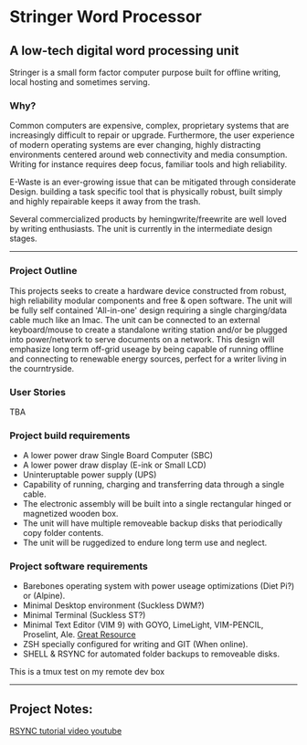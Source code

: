 # Stringer Word Processor
## A low-tech digital word processing unit

Stringer is a small form factor computer purpose built for offline writing, local hosting and sometimes serving.

### Why? 

Common computers are expensive, complex, proprietary systems that are increasingly difficult to repair or upgrade. Furthermore, the user experience of modern operating systems are ever changing, highly distracting environments centered around web connectivity and media consumption. Writing for instance requires deep focus, familiar tools and high reliability.

E-Waste is an ever-growing issue that can be mitigated through considerate Design. building a task specific tool that is physically robust, built simply and highly repairable keeps it away from the trash.

Several commercialized products by hemingwrite/freewrite are well loved by writing enthusiasts.
The unit is currently in the intermediate design stages. 

---

### Project Outline

This projects seeks to create a hardware device constructed from robust, high reliability modular components and free & open software. The unit will be fully self contained 'All-in-one' design requiring a single charging/data cable much like an Imac. The unit can be connected to an external keyboard/mouse to create a standalone writing station and/or be plugged into power/network to serve documents on a network. This design will emphasize long term off-grid useage by being capable of running offline and connecting to renewable energy sources, perfect for a writer living in the courntryside. 

### User Stories

TBA

### Project build requirements

* A lower power draw Single Board Computer (SBC)
* A lower power draw display (E-ink or Small LCD)
* Uninteruptable power supply (UPS)
* Capability of running, charging and transferring data through a single cable.
* The electronic assembly will be built into a single rectangular hinged or magnetized wooden box.
* The unit will have multiple removeable backup disks that periodically copy folder contents.
* The unit will be ruggedized to endure long term use and neglect.

### Project software requirements

* Barebones operating system with power useage optimizations (Diet Pi?) or (Alpine).
* Minimal Desktop environment (Suckless DWM?)
* Minimal Terminal (Suckless ST?)
* Minimal Text Editor (VIM 9) with GOYO, LimeLight, VIM-PENCIL, Proselint, Ale. [Great Resource](https://github.com/MiragianCycle)
* ZSH specially configured for writing and GIT (When online).
* SHELL & RSYNC for automated folder backups to removeable disks.

This is a tmux test on my remote dev box

---

## Project Notes:

[RSYNC tutorial video youtube](https://www.youtube.com/watch?v=Pygr_TpZRpM)
